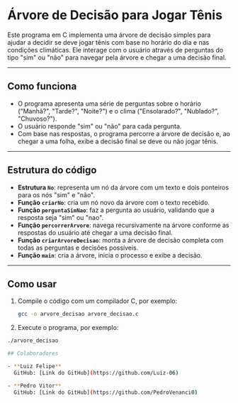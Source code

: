 # Árvore de Decisão para Jogar Tênis

Este programa em C implementa uma árvore de decisão simples para ajudar a decidir se deve jogar tênis com base no horário do dia e nas condições climáticas. Ele interage com o usuário através de perguntas do tipo "sim" ou "não" para navegar pela árvore e chegar a uma decisão final.

---

## Como funciona

- O programa apresenta uma série de perguntas sobre o horário ("Manhã?", "Tarde?", "Noite?") e o clima ("Ensolarado?", "Nublado?", "Chuvoso?").
- O usuário responde "sim" ou "não" para cada pergunta.
- Com base nas respostas, o programa percorre a árvore de decisão e, ao chegar a uma folha, exibe a decisão final se deve ou não jogar tênis.

---

## Estrutura do código

- **Estrutura `No`**: representa um nó da árvore com um texto e dois ponteiros para os nós "sim" e "não".
- **Função `criarNo`**: cria um nó novo da árvore com o texto recebido.
- **Função `perguntaSimNao`**: faz a pergunta ao usuário, validando que a resposta seja "sim" ou "nao".
- **Função `percorrerArvore`**: navega recursivamente na árvore conforme as respostas do usuário até chegar a uma decisão final.
- **Função `criarArvoreDecisao`**: monta a árvore de decisão completa com todas as perguntas e decisões possíveis.
- **Função `main`**: cria a árvore, inicia o processo e exibe a decisão.

---

## Como usar

1. Compile o código com um compilador C, por exemplo:
   ```bash
   gcc -o arvore_decisao arvore_decisao.c

2. Execute o programa, por exemplo:
```bash
./arvore_decisao

## Colaboradores

- **Luiz Felipe**  
  GitHub: [Link do GitHub](https://github.com/Luiz-06)

- **Pedro Vitor**  
  GitHub: [Link do GitHub](https://github.com/PedroVenanci0)
